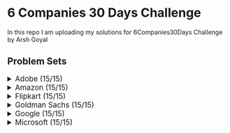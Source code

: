 # 6 Companies 30 Days Challenge

In this repo I am uploading my solutions for 6Companies30Days Challenge by Arsh Goyal

## Problem Sets

<details>
<summary style="font-size: 1.2em">Adobe (15/15)</summary>

Sr  | [Problems](./Adobe)                                                                             | Try It                                                                                                                                                                 | Status
----|-----------------------------------------------------------------------------------------------------------|-----------------------------------------------------------------------------------------------------------------------------------------------------------------------|---------
1   | [Count Nodes Equal to Average of Subtree](./Adobe/Count_Nodes_Equal_to_Average_of_Subtree.py)                                             | [![Problem Link](./assets/lc.svg)](https://leetcode.com/problems/count-nodes-equal-to-average-of-subtree/)                                                 | ✅
2   | [Dungeon Game](./Adobe/Dungeon_Game.py)                               | [![Problem Link](./assets/lc.svg)](https://leetcode.com/problems/dungeon-game/)                                                | ✅
3   | [Fraction to Recurring Decimal](./Adobe/Fraction_to_Recurring_Decimal.py)                          | [![Problem Link](./assets/lc.svg)](https://leetcode.com/problems/fraction-to-recurring-decimal/)                                          | ✅
4   | [Increasing Triplet Subsequence](./Adobe/Increasing_Triplet_Subsequence.py)                                               | [![Problem Link](./assets/lc.svg)](https://leetcode.com/problems/increasing-triplet-subsequence/)                                                             | ✅
5   | [Knight Probability in Chessboard](./Adobe/Knight_Probability_in_Chessboard.py)                  | [![Problem Link](./assets/lc.svg)](https://leetcode.com/problems/knight-probability-in-chessboard/)                                     | ✅
6   | [K-th Smallest in Lexicographical Order](./Adobe/Kth_Smallest_in_Lexicographical_Order.py)                                                   | [![Problem Link](./assets/lc.svg)](https://leetcode.com/problems/k-th-smallest-in-lexicographical-order/)                                                 | ✅
7   | [Magical String](./Adobe/Magical_String.py)                                                         | [![Problem Link](./assets/lc.svg)](https://leetcode.com/problems/magical-string/)                                                                 | ✅
8   | [Maximum Matrix Sum](./Adobe/Maximum_Matrix_Sum.py)                                                               | [![Problem Link](./assets/lc.svg)](https://leetcode.com/problems/maximum-matrix-sum/)                                                                    | ✅
9   | [Minimum Genetic Mutation](./Adobe/Minimum_Genetic_Mutation.py)  | [![Problem Link](./assets/lc.svg)](https://leetcode.com/problems/minimum-genetic-mutation/)                   | ✅
10  | [Non-negative Integers without Consecutive Ones](./Adobe/Nonnegative_Integers_without_Consecutive_Ones.py)                                                 | [![Problem Link](./assets/lc.svg)](https://leetcode.com/problems/non-negative-integers-without-consecutive-ones/)   | ✅
11  | [Number of Matching Subsequences](./Adobe/Number_of_Matching_Subsequences.py)                                                       | [![Problem Link](./assets/lc.svg)](https://leetcode.com/problems/number-of-matching-subsequences/)                                                             | ✅
12  | [Number of People Aware of a Secret](./Adobe/Number_of_People_Aware_of_a_Secret.py)                                                     | [![Problem Link](./assets/lc.svg)](https://leetcode.com/problems/number-of-people-aware-of-a-secret/)                                                    | ✅
13  | [Query Kth Smallest Trimmed Number](./Adobe/Query_Kth_Smallest_Trimmed_Number.py)      | [![Problem Link](./assets/lc.svg)](https://leetcode.com/problems/query-kth-smallest-trimmed-number/)                                       | ✅
14  | [Shortest Unsorted Continuous Subarray](./Adobe/Shortest_Unsorted_Continuous_Subarray.py)                     | [![Problem Link](./assets/lc.svg)](https://leetcode.com/problems/shortest-unsorted-continuous-subarray/)                              | ✅
15  | [Stock Price Fluctuation](./Adobe/Stock_Price_Fluctuation.py)                         | [![Problem Link](./assets/lc.svg)](https://leetcode.com/problems/stock-price-fluctuation/)               | ✅

</details>

<details>
<summary style="font-size: 1.2em">Amazon (15/15)</summary>

Sr  | [Problems](./Amazon)                                                                                | Try It                                                                                                                                     | Status
----|---------------------------------------------------------------------------------------------------------------|-------------------------------------------------------------------------------------------------------------------------------------------|---------
1   | [Cheapest Flights Within K Stops](./Amazon/Cheapest_Flights_Within_K_Stops.py)                                                                  | [![Problem Link](./assets/lc.svg)](https://leetcode.com/problems/cheapest-flights-within-k-stops/)                                     | ✅
2   | [Destroying Asteroids](./Amazon/Destroying_Asteroids.py)                                            | [![Problem Link](./assets/lc.svg)](https://leetcode.com/problems/destroying-asteroids/)                                              | ✅
3   | [Dota2 Senate](./Amazon/Dota2_Senate.py)                                                    | [![Problem Link](./assets/lc.svg)](https://leetcode.com/problems/dota2-senate/)              | ✅
4   | [Generate Random Point in a Circle](./Amazon/Generate_Random_Point_in_Circle.py)                       | [![Problem Link](./assets/lc.svg)](https://leetcode.com/problems/generate-random-point-in-a-circle/)           | ✅
5   | [Last Moment Before All Ants Fall Out of a Plank](./Amazon/Last_Moment_Before_All_Ants_Fall_Out_of_Plank.py)                                                                | [![Problem Link](./assets/lc.svg)](https://leetcode.com/problems/last-moment-before-all-ants-fall-out-of-a-plank/)                                   | ✅
6   | [Maximum Length of Repeated Subarray](./Amazon/Maximum_Length_of_Repeated_Subarray.py)                            | [![Problem Link](./assets/lc.svg)](https://leetcode.com/problems/maximum-length-of-repeated-subarray/)                 | ✅
7   | [Maximum Subarray Min-Product](./Amazon/Maximum_Subarray_MinProduct.py)            | [![Problem Link](./assets/lc.svg)](https://leetcode.com/problems/maximum-subarray-min-product/)          | ✅
8   | [Maximum Sum of an Hourglass](./Amazon/Maximum_Sum_of_Hourglass.py)   | [![Problem Link](./assets/lc.svg)](https://leetcode.com/problems/maximum-sum-of-an-hourglass/)      | ✅
9   | [Most Popular Video Creator](./Amazon/Most_Popular_Video_Creator.py)                                                                | [![Problem Link](./assets/lc.svg)](https://leetcode.com/problems/most-popular-video-creator/)                                   | ✅
10  | [Number of Ways to Reach a Position After Exactly k Steps](./Amazon/Number_Ways_to_Reach_Position_After_Exactly_k_Steps.py)                                                  | [![Problem Link](./assets/lc.svg)](https://leetcode.com/problems/number-of-ways-to-reach-a-position-after-exactly-k-steps/)                             | ✅
11  | [Number of Matching Subsequences](./Amazon/Number_of_Matching_Subsequences.py)                | [![Problem Link](./assets/lc.svg)](https://leetcode.com/problems/number-of-matching-subsequences/)                | ✅
12  | [Shuffle an Array](./Amazon/Shuffle_an_Array.py)                  | [![Problem Link](./assets/lc.svg)](https://leetcode.com/problems/shuffle-an-array/)            | ✅
13  | [Split a String Into the Max Number of Unique Substrings](./Amazon/Split_String_Into_Max_Number_of_Unique_Substrings.py)                                                                | [![Problem Link](./assets/lc.svg)](https://leetcode.com/problems/split-a-string-into-the-max-number-of-unique-substrings/)                                                        | ✅
14  | [Top K Frequent Words](./Amazon/Top_K_Frequent_Words.py)                                                                      | [![Problem Link](./assets/lc.svg)](https://leetcode.com/problems/top-k-frequent-words/)                                          | ✅
15  | [Tweet Counts Per Frequency](./Amazon/Tweet_Counts_Per_Frequency.py)    | [![Problem Link](./assets/lc.svg)](https://leetcode.com/problems/tweet-counts-per-frequency/)         | ✅

</details>

<details>
<summary style="font-size: 1.2em">Flipkart (15/15)</summary>

Sr  | [Problems](./Flipkart)                                                                                                                             | Try It                                                                                                                           | Status
----|---------------------------------------------------------------------------------------------------------------------------------------|---------------------------------------------------------------------------------------------------------------------------------|--------
1   | [Check If a String Contains All Binary Codes of Size K](./Flipkart/Check_If_String_Contains_All_Binary_Codes_of_Size_K.py)                                                           | [![Problem Link](./assets/lc.svg)](https://leetcode.com/problems/check-if-a-string-contains-all-binary-codes-of-size-k/)                                | ✅
2   | [Closest Prime Numbers in Range](./Flipkart/Closest_Prime_Numbers_in_Range.py)                                                                                                 | [![Problem Link](./assets/lc.svg)](https://leetcode.com/problems/closest-prime-numbers-in-range/)                                                   | ✅
3   | [Custom Sort String](./Flipkart/Custom_Sort_String.py) | [![Problem Link](./assets/lc.svg)](https://leetcode.com/problems/custom-sort-string/)   | ✅
4   | [Distant Barcodes](./Flipkart/Distant_Barcodes.py)                                                                         | [![Problem Link](./assets/lc.svg)](https://leetcode.com/problems/distant-barcodes/)                  | ✅
5   | [Find the City With the Smallest Number of Neighbors at a Threshold Distance](./Flipkart/Find_City_With_Smallest_Number_of_Neighbors_at_Threshold_Distance.py)                                                                           | [![Problem Link](./assets/lc.svg)](https://leetcode.com/problems/find-the-city-with-the-smallest-number-of-neighbors-at-a-threshold-distance/)                       | ✅
6   | [Find in Mountain Array](./Flipkart/Find_in_Mountain_Array.py)                                                                                     | [![Problem Link](./assets/lc.svg)](https://leetcode.com/problems/find-in-mountain-array/)                 | ✅
7   | [Find the Winner of the Circular Game](./Flipkart/Find_the_Winner_of_the_Circular_Game.py)                                                             | [![Problem Link](./assets/lc.svg)](https://leetcode.com/problems/find-the-winner-of-the-circular-game/)                | ✅
8   | [House Robber III](./Flipkart/House_Robber_III.py)                                                                               | [![Problem Link](./assets/lc.svg)](https://leetcode.com/problems/house-robber-iii/)                     | ✅
9   | [Max Area of Island](./Flipkart/Max_Area_of_Island.py)                                                       | [![Problem Link](./assets/lc.svg)](https://leetcode.com/problems/max-area-of-island/)                              | ✅
10  | [New 21 Game](./Flipkart/New_21_Game.py)                                                   | [![Problem Link](./assets/lc.svg)](https://leetcode.com/problems/new-21-game/)                            | ✅
11  | [Number of Ways to Separate Numbers](./Flipkart/Number_of_Ways_to_Separate_Numbers.py)                                                           | [![Problem Link](./assets/lc.svg)](https://leetcode.com/problems/number-of-ways-to-separate-numbers/)                                | ✅
12  | [Partition to K Equal Sum Subsets](./Flipkart/Partition_to_K_Equal_Sum_Subsets.py)                                                             | [![Problem Link](./assets/lc.svg)](https://leetcode.com/problems/partition-to-k-equal-sum-subsets/)                                 | ✅
13  | [Remove Zero Sum Consecutive Nodes from Linked List](./Flipkart/Remove_Zero_Sum_Consecutive_Nodes_from_Linked_List.py)                                   | [![Problem Link](./assets/lc.svg)](https://leetcode.com/problems/remove-zero-sum-consecutive-nodes-from-linked-list/)                    | ✅
14  | [Shopping Offers](./Flipkart/Shopping_Offers.py)                                                                   | [![Problem Link](./assets/lc.svg)](https://leetcode.com/problems/shopping-offers/)        | ✅
15  | [Top K Frequent Words](./Flipkart/Top_K_Frequent_Words.py)                                                                               | [![Problem Link](./assets/lc.svg)](https://leetcode.com/problems/top-k-frequent-words/)                                          | ✅

</details>


<details>
<summary style="font-size: 1.2em">Goldman Sachs (15/15)</summary>

Sr  | [Problems](./GoldmanSachs)                                                                                     | Try It                                                                                                                                     | Status
----|---------------------------------------------------------------------------------------------------------------------------|-------------------------------------------------------------------------------------------------------------------------------------------|---------
1   | [All Elements in Two Binary Search Trees](./GoldmanSachs/All_Elements_in_Two_Binary_Search_Trees.py)                                                     | [![Problem Link](./assets/lc.svg)](https://leetcode.com/problems/all-elements-in-two-binary-search-trees/)                              | ✅
2   | [Count Good Triplets in an Array](./GoldmanSachs/Count_Good_Triplets_in_an_Array.py)                                                   | [![Problem Link](./assets/lc.svg)]([https://practice.geeksforgeeks.org/problems/overlapping-rectangles1924/1/](https://leetcode.com/problems/count-good-triplets-in-an-array/))                            | ✅
3   | [Count Nice Pairs in an Array](./GoldmanSachs/Count_Nice_Pairs_in_an_Array.py)   | [![Problem Link](./assets/lc.svg)](https://leetcode.com/problems/count-nice-pairs-in-an-array/)    | ✅
4   | [Factorial Trailing Zeroes](./GoldmanSachs/Factorial_Trailing_Zeroes.py)                                                             | [![Problem Link](./assets/lc.svg)](https://leetcode.com/problems/factorial-trailing-zeroes/)                                   | ✅
5   | [Get Biggest Three Rhombus Sums in a Grid](./GoldmanSachs/Get_Biggest_Three_Rhombus_Sums_in_a_Grid.py)                                                                        | [![Problem Link](./assets/lc.svg)](https://leetcode.com/problems/get-biggest-three-rhombus-sums-in-a-grid/)                                      | ✅
6   | [IPO](./GoldmanSachs/IPO.py)                               | [![Problem Link](./assets/lc.svg)](https://leetcode.com/problems/ipo/)                                     | ✅
7   | [Invalid Transactions](./GoldmanSachs/Invalid_Transactions.py)                                   | [![Problem Link](./assets/lc.svg)](https://leetcode.com/problems/invalid-transactions/)                    | ✅
8   | [Max Points on a Line](./GoldmanSachs/Max_Points_on_a_Line.py)                                                 | [![Problem Link](./assets/lc.svg)](https://leetcode.com/problems/max-points-on-a-line/)                           | ✅
9   | [Maximum Good People Based on Statements](./GoldmanSachs/Maximum_Good_People_Based_on_Statements.py)                                           | [![Problem Link](./assets/lc.svg)](https://leetcode.com/problems/maximum-good-people-based-on-statements/)                        | ✅
10  | [Maximum Points in an Archery Competition](./GoldmanSachs/Maximum_Points_in_an_Archery_Competition.py)                                  | [![Problem Link](./assets/lc.svg)](https://leetcode.com/problems/maximum-points-in-an-archery-competition/)                                 | ✅
11  | [Minimum Consecutive Cards to Pick Up](./GoldmanSachs/Minimum_Consecutive_Cards_to_Pick_Up.py)                                           | [![Problem Link](./assets/lc.svg)](https://leetcode.com/problems/minimum-consecutive-cards-to-pick-up/)                       | ✅
12  | [Number of Boomerangs](./GoldmanSachs/Number_of_Boomerangs.py)                                              | [![Problem Link](./assets/lc.svg)](https://leetcode.com/problems/number-of-boomerangs/)                           | ✅
13  | [Number of People Aware of a Secret](./GoldmanSachs/Number_of_People_Aware_of_a_Secret.py)                                                             | [![Problem Link](./assets/lc.svg)](https://leetcode.com/problems/number-of-people-aware-of-a-secret/)                                  | ✅
14  | [Split Array into Consecutive Subsequences](./GoldmanSachs/Split_Array_into_Consecutive_Subsequences.py)                                                 | [![Problem Link](./assets/lc.svg)](https://leetcode.com/problems/split-array-into-consecutive-subsequences/)                                              | ✅
15  | [Valid Square](./GoldmanSachs/Valid_Square.py)                         | [![Problem Link](./assets/lc.svg)](https://leetcode.com/problems/valid-square/)               | ✅

</details>

<details>
<summary style="font-size: 1.2em">Google (15/15)</summary>

Sr  | [Problems](./Google)                                                                                          | Try It                                                                                                                     | Status
----|---------------------------------------------------------------------------------------------------|---------------------------------------------------------------------------------------------------------------------------|--------
1   | [Distinct Echo Substrings](./Google/Distinct_Echo_Substrings.py)                                        | [![Problem Link](./assets/lc.svg)](https://leetcode.com/problems/distinct-echo-substrings/)             | ✅
2   | [Fruit Into Baskets](./Google/Fruit_Into_Baskets.py)                                                            | [![Problem Link](./assets/lc.svg)](https://leetcode.com/problems/fruit-into-baskets/)                           | ✅
3   | [K Divisible Elements Subarrays](./Google/K_Divisible_Elements_Subarrays.py)                                 | [![Problem Link](./assets/lc.svg)](https://leetcode.com/problems/k-divisible-elements-subarrays/)         | ✅
4   | [Matrix Block Sum](./Google/Matrix_Block_Sum.py)                                | [![Problem Link](./assets/lc.svg)](https://leetcode.com/problems/matrix-block-sum/)   | ✅
5   | [Maximum Compatibility Score Sum](./Google/Maximum_Compatibility_Score_Sum.py)                                    | [![Problem Link](./assets/lc.svg)](https://leetcode.com/problems/maximum-compatibility-score-sum/)                                | ✅
6   | [Maximum Consecutive Floors Without Special Floors](./Google/Maximum_Consecutive_Floors_Without_Special_Floors.py)                                      | [![Problem Link](./assets/lc.svg)](https://leetcode.com/problems/maximum-consecutive-floors-without-special-floors/)                                 | ✅
7   | [Maximum Good People Based on Statements](./Google/Maximum_Good_People_Based_on_Statements.py)    | [![Problem Link](./assets/lc.svg)](https://leetcode.com/problems/maximum-good-people-based-on-statements/)                | ✅
8   | [Maximum Number of Coins You Can Get](./Google/Maximum_Number_of_Coins_You_Can_Get.py)                                          | [![Problem Link](./assets/lc.svg)](https://leetcode.com/problems/maximum-number-of-coins-you-can-get/)                                   | ✅
9   | [Network Delay Time](./Google/Network_Delay_Time.py)                            | [![Problem Link](./assets/lc.svg)](https://leetcode.com/problems/network-delay-time/)                            | ✅
10  | [Number of Closed Islands](./Google/Number_of_Closed_Islands.py)                                            | [![Problem Link](./assets/lc.svg)](https://leetcode.com/problems/number-of-closed-islands/)                                    | ✅
11  | [Random Pick with Weight](./Google/Random_Pick_with_Weight.py)                                            | [![Problem Link](./assets/lc.svg)](https://leetcode.com/problems/random-pick-with-weight/Google/Restore_IP_Addresses.py)                                    | ✅
12  | [Restore IP Addresses](./Google/Restore_IP_Addresses.py)                                              | [![Problem Link](./assets/lc.svg)](https://leetcode.com/problems/restore-ip-addresses/)                                     | ✅
13  | [Sort an Array](./Google/Sort_an_Array.py)            | [![Problem Link](./assets/lc.svg)](https://leetcode.com/problems/sort-an-array/)                 | ✅
14  | [Strictly Palindromic Number](./Google/Strictly_Palindromic_Number.py)                          | [![Problem Link](./assets/lc.svg)](https://leetcode.com/problems/strictly-palindromic-number/)                           | ✅
15  | [Swim in Rising Water](./Google/Swim_in_Rising_Water.py)                                            | [![Problem Link](./assets/lc.svg)](https://leetcode.com/problems/swim-in-rising-water/)                                    | ✅

</details>

<details>
<summary style="font-size: 1.2em">Microsoft (15/15)</summary>

Sr  | [Problems](./Microsoft)                                                                     | Try It                                                                                                                                     | Status
----|---------------------------------------------------------------------------------------                |-------------------------------------------------------------------------------------------------------------------------------------------|---------
1   | [Airplane Seat Assignment Probability](./Microsoft/Airplane_Seat_Assignment_Probability.py)                                         | [![Problem Link](./assets/lc.svg)](https://leetcode.com/problems/airplane-seat-assignment-probability/)                             | ✅
2   | [Bulls and Cows](./Microsoft/Bulls_and_Cows.py)                                               | [![Problem Link](./assets/lc.svg)](https://leetcode.com/problems/bulls-and-cows/)                                    | ✅
3   | [Combination Sum III](./Microsoft/Combination_Sum_III.py)                                             | [![Problem Link](./assets/lc.svg)](https://leetcode.com/problems/combination-sum-iii/)                               | ✅
4   | [Course Schedule](./Microsoft/Course_Schedule.py)                           | [![Problem Link](./assets/lc.svg)](https://leetcode.com/problems/course-schedule/)               | ✅
5   | [Evaluate Reverse Polish Notation](./Microsoft/Evaluate_Reverse_Polish_Notation.py)                                               | [![Problem Link](./assets/lc.svg)](https://leetcode.com/problems/evaluate-reverse-polish-notation/)                          | ✅
6   | [Largest Divisible Subset](./Microsoft/Largest_Divisible_Subset.py)                   | [![Problem Link](./assets/lc.svg)](https://leetcode.com/problems/largest-divisible-subset/)           | ✅
7   | [Longest Happy Prefix](./Microsoft/Longest_Happy_Prefix.py)                   | [![Problem Link](./assets/lc.svg)](https://leetcode.com/problems/longest-happy-prefix/)             | ✅
8   | [Minimum Deletions to Make Array Divisible](./Microsoft/Minimum_Deletions_to_Make_Array_Divisible.py)                             | [![Problem Link](./assets/lc.svg)](https://leetcode.com/problems/minimum-deletions-to-make-array-divisible/)                           | ✅
9   | [Most Profitable Path in a Tree](./Microsoft/Most_Profitable_Path_in_a_Tree.py) | [![Problem Link](./assets/lc.svg)](https://leetcode.com/problems/most-profitable-path-in-a-tree/)             | ✅
10  | [Number of Pairs Satisfying Inequality](./Microsoft/Number_of_Pairs_Satisfying_Inequality.py)                                                       | [![Problem Link](./assets/lc.svg)](https://leetcode.com/problems/number-of-pairs-satisfying-inequality/)                             | ✅
11  | [Number of Substrings Containing All Three Characters](./Microsoft/Number_of_Substrings_Containing_All_Three_Characters.py)                                     | [![Problem Link](./assets/lc.svg)](https://leetcode.com/problems/number-of-substrings-containing-all-three-characters/)                    | ✅
12  | [Number of Ways to Arrive at Destination](./Microsoft/Number_of_Ways_to_Arrive_at_Destination.py)                                 | [![Problem Link](./assets/lc.svg)](https://leetcode.com/problems/number-of-ways-to-arrive-at-destination/)                          | ✅
13  | [Perfect Rectangle](./Microsoft/Perfect_Rectangle.py)                                         | [![Problem Link](./assets/lc.svg)](https://leetcode.com/problems/perfect-rectangle/)                                   | ✅
14  | [Rotate Function](./Microsoft/Rotate_Function.py)                           | [![Problem Link](./assets/lc.svg)](https://leetcode.com/problems/rotate-function/)   | ✅
15  | [Shortest Unsorted Continuous Subarray](./Microsoft/Shortest_Unsorted_Continuous_Subarray.py)                                                   | [![Problem Link](./assets/lc.svg)](https://leetcode.com/problems/shortest-unsorted-continuous-subarray/)                                      | ✅

</details>

